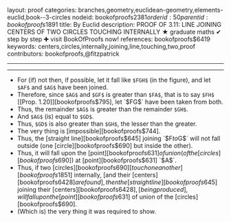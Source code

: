 layout: proof
categories: branches,geometry,euclidean-geometry,elements-euclid,book--3-circles
nodeid: bookofproofs$2381
orderid: 50
parentid: bookofproofs$1891
title: By Euclid
description: PROOF OF 3.11: LINE JOINING CENTERS OF TWO CIRCLES TOUCHING INTERNALLY &#9733; graduate maths &#10004; step by step &#10010; visit BookOfProofs now!
references: bookofproofs$6419
keywords: centers,circles,internally,joining,line,touching,two,proof
contributors: bookofproofs,@fitzpatrick

---


---



* For (if) not then, if possible, let it fall like `$FGH$` (in the figure), and let `$AF$` and `$AG$` have been joined.
* Therefore, since `$AG$` and `$GF$` is greater than `$FA$`, that is to say `$FH$` [[Prop. 1.20]][bookofproofs$795], let `$FG$` have been taken from both.
* Thus, the remainder `$AG$` is greater than the remainder `$GH$`.
* And `$AG$` (is) equal to `$GD$`.
* Thus, `$GD$` is also greater than `$GH$`, the lesser than the greater.
* The very thing is [impossible][bookofproofs$744].
* Thus, the [straight line][bookofproofs$645] joining `$F$` to `$G$` will not fall outside (one [circle][bookofproofs$690] but inside the other).
* Thus, it will fall upon the [point][bookofproofs$631] of union (of the [circles][bookofproofs$690]) at [point][bookofproofs$631] `$A$`.
* Thus, if two [circles][bookofproofs$690] [touch one another][bookofproofs$1851] internally, [and their [centers][bookofproofs$6428] are found], then the [straight line][bookofproofs$645] joining their [centers][bookofproofs$6428], [being produced], will fall upon the [point][bookofproofs$631] of union of the [circles][bookofproofs$690].
* (Which is) the very thing it was required to show.
